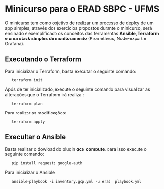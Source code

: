 # Minicurso para o ERAD SBPC - UFMS

O minicurso tem como objetivo de realizar um processo de deploy de um app simples, através dos exercícios propostos durante o minicurso, será ensinado e exemplificado os conceitos das ferramentas **Ansible, Terraform e uma stack simples de monitoramento** (Prometheus, Node-export e Grafana).

## Executando o Terraform

Para inicializar o Terraform, basta executar o seguinte comando:

```shell
   terraform init
```

Após de ter inicializado, execute o seguinte comando para visualizar as alterações que o Terraform irá realizar:

```shell
   terraform plan
```

Para realizar as modificações:

```shell
   terraform apply
```

## Execultar o Ansible

Basta realizar o dowload do plugin **gce_compute**, para isso execute o seguinte comando:

```shell
   pip install requests google-auth
```

Para inicializar o Ansible:

```shell
   ansible-playbook -i inventory.gcp.yml -u erad  playbook.yml
```
